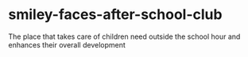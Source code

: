 # smiley-faces-after-school-club
The place that takes care of children need outside the school hour  and enhances their overall development 
